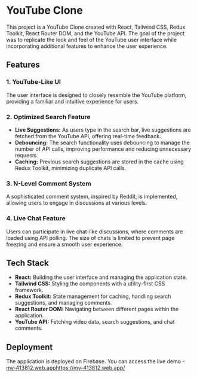 # YouTube Clone

This project is a YouTube Clone created with React, Tailwind CSS, Redux Toolkit, React Router DOM, and the YouTube API. The goal of the project was to replicate the look and feel of the YouTube user interface while incorporating additional features to enhance the user experience.

## Features

### 1. YouTube-Like UI

The user interface is designed to closely resemble the YouTube platform, providing a familiar and intuitive experience for users.

### 2. Optimized Search Feature

- **Live Suggestions:** As users type in the search bar, live suggestions are fetched from the YouTube API, offering real-time feedback.
- **Debouncing:** The search functionality uses debouncing to manage the number of API calls, improving performance and reducing unnecessary requests.
- **Caching:** Previous search suggestions are stored in the cache using Redux Toolkit, minimizing duplicate API calls.

### 3. N-Level Comment System

A sophisticated comment system, inspired by Reddit, is implemented, allowing users to engage in discussions at various levels.

### 4. Live Chat Feature

Users can participate in live chat-like discussions, where comments are loaded using API polling. The size of chats is limited to prevent page freezing and ensure a smooth user experience.

## Tech Stack

- **React:** Building the user interface and managing the application state.
- **Tailwind CSS:** Styling the components with a utility-first CSS framework.
- **Redux Toolkit:** State management for caching, handling search suggestions, and managing comments.
- **React Router DOM:** Navigating between different pages within the application.
- **YouTube API:** Fetching video data, search suggestions, and chat comments.

## Deployment

The application is deployed on Firebase. You can access the live demo - [my-413812.web.app](https://my-413812.web.app/)https://my-413812.web.app/
